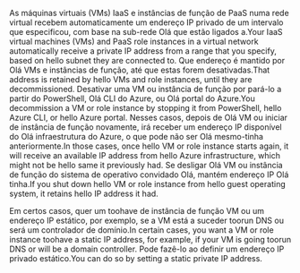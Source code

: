 <span data-ttu-id="7559f-101">As máquinas virtuais (VMs) IaaS e instâncias de função de PaaS numa rede virtual recebem automaticamente um endereço IP privado de um intervalo que especificou, com base na sub-rede Olá que estão ligados a.</span><span class="sxs-lookup"><span data-stu-id="7559f-101">Your IaaS virtual machines (VMs) and PaaS role instances in a virtual network automatically receive a private IP address from a range that you specify, based on hello subnet they are connected to.</span></span> <span data-ttu-id="7559f-102">Que endereço é mantido por Olá VMs e instâncias de função, até que estas forem desativadas.</span><span class="sxs-lookup"><span data-stu-id="7559f-102">That address is retained by hello VMs and role instances, until they are decommissioned.</span></span> <span data-ttu-id="7559f-103">Desativar uma VM ou instância de função por pará-lo a partir do PowerShell, Olá CLI do Azure, ou Olá portal do Azure.</span><span class="sxs-lookup"><span data-stu-id="7559f-103">You decommission a VM or role instance by stopping it from PowerShell, hello Azure CLI, or hello Azure portal.</span></span> <span data-ttu-id="7559f-104">Nesses casos, depois de Olá VM ou iniciar de instância de função novamente, irá receber um endereço IP disponível do Olá infraestrutura do Azure, o que pode não ser Olá mesmo-tinha anteriormente.</span><span class="sxs-lookup"><span data-stu-id="7559f-104">In those cases, once hello VM or role instance starts again, it will receive an available IP address from hello Azure infrastructure, which might not be hello same it previously had.</span></span> <span data-ttu-id="7559f-105">Se desligar Olá VM ou instância de função do sistema de operativo convidado Olá, mantém endereço IP Olá tinha.</span><span class="sxs-lookup"><span data-stu-id="7559f-105">If you shut down hello VM or role instance from hello guest operating system, it retains hello IP address it had.</span></span>  

<span data-ttu-id="7559f-106">Em certos casos, quer um toohave de instância de função VM ou um endereço IP estático, por exemplo, se a VM está a suceder toorun DNS ou será um controlador de domínio.</span><span class="sxs-lookup"><span data-stu-id="7559f-106">In certain cases, you want a VM or role instance toohave a static IP address, for example, if your VM is going toorun DNS or will be a domain controller.</span></span> <span data-ttu-id="7559f-107">Pode fazê-lo ao definir um endereço IP privado estático.</span><span class="sxs-lookup"><span data-stu-id="7559f-107">You can do so by setting a static private IP address.</span></span>

